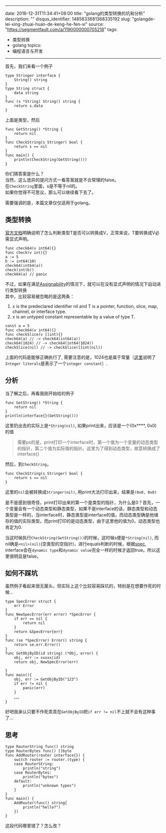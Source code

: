 
---
date: 2016-12-31T11:34:41+08:00
title: "golang的类型转换的坑和分析"
description: ""
disqus_identifier: 1485833681368335192
slug: "golangde-lei-xing-zhuai-huan-de-keng-he-fen-xi"
source: "https://segmentfault.com/a/1190000000705218"
tags: 
- 类型转换 
- golang 
topics:
- 编程语言与开发
---

首先，我们来看一个例子

    type Stringer interface {
        String() string
    }
    type String struct {
        data string
    }
    func (s *String) String() string {
        return s.data
    }

上面是类型，然后

    func GetString() *String {
        return nil
    }
    func CheckString(s Stringer) bool {
        return s == nil
    }
    func main() {
        println(CheckString(GetString()))
    }

你们猜答案是什么？\
当然，这么诡异的提问方式一看答案就是不合常理的false。\
在`CheckString`里面，s是不等于nil的。\
如果你觉得不可思议，那么可以继续看下去了。

需要强调的是，本篇文章仅仅适用于golang。

类型转换
--------

[官方文档](http://golang.org/ref/spec#Conversions)明确说明了怎么判断类型T是否可以转换成V，正常来说，T要转换成V必需显式声明。

    func check64(v int64){}
    func check(v int){}
    a := 5
    b := int64(10)
    check64(int64(a))
    check(int(b))
    check64(a) // panic

不过，如果在满足[Assignability](http://golang.org/ref/spec#Assignability)的情况下，就可以在没有显式声明的情况下自动进行类型转换\
其中，比较容易被忽略的是这两条：

1.  x is the predeclared identifier nil and T is a pointer, function,
    slice, map, channel, or interface type.
2.  x is an untyped constant representable by a value of type T.

<!-- -->

    const a = 5
    func check64(v int64){}
    func checkSlice(v []int){}
    check64(a) // -> check64(int64(a))
    check64(1024) // -> check64(int64(1024))
    checkSlice(nil) // -> checkSlice([]int(nil))

上面的代码是能够正确执行了,
需要注意的是，1024也是属于常量（[这里](http://golang.org/ref/spec#Integer_literals)说明了`Integer literals`是表示了一个`integer constant`）.

分析
----

当了解之后，再看我刚开始给的例子

    func GetString() *String {
        return nil
    }
    println(interface{}(GetString()))

这里扔出去的实际上是`*String(nil)`,
如果print出来，应该是一个(0x\*\*\*\*, 0x0)的值

> 需要ps的是，print打印一个interface时，第一个值为一个变量的动态类型的指针，第二个值为实际值的指针。这里为了得到动态类型，故意转换成了interface{}

然后，到`CheckString`，

    func CheckString(s Stringer) bool {
        return s == nil
    }

这里的`nil`会被转换成`Stringer(nil)`,
用print大法打印出来，结果是`(0x0, 0x0)`

是不是感到很奇怪，print打印出来的第一个是类型的指针，为什么是0？首先，一个变量会有一个动态类型和静态类型，如果不是interface的话，静态类型和动态类型是一样的，当interface时，静态类型是interface的值，而动态类型确是他储存的值的实际类型。而print打印的是动态类型，由于这里他的值为0，动态类型也肯定为0.

当这时候执行`CheckString(GetString())`的时候，这时候s便是`*String(nil)`,
而nil确是`<nil>(nil)`(空类型的空指针)，进行equals判断的时候，根据[spec](http://golang.org/ref/spec#Comparison_operators),
interface会在`dynamic type`和`dynamic value`完全一样的时候才返回true。所以这里很明显是false。

如何不踩坑
----------

虽然例子看起来很无厘头，但实际上这个比较容易踩坑的，特别是在想要作死的时候...

    type SpecError struct {
        err Error
    }
    func NewSpecError(err error) *SpecError {
        if err == nil {
            return nil
        }
        return &SpecError{err}
    }
    func (se *SpecError) Error() string {
        return se.err.Error()
    }
    func GetObjByID(id string) (*Obj, error) {
        obj, err := xxxxx(id)
        return obj, NewSpecError(err)

    }
    func main(){
        obj, err := GetObjByID("123")
        if err != nil {
            panic(err)
        }
        。。。
    }

好吧我承认只要不作死乖乖在`GetObjByID`把`if err != nil`不上就不会有这种事了...

思考
----

    type RouterString func() string
    type RouterBytes func() []byte
    func AddRouter(router interface{}) {
        switch router := router.(type) {
        case RouterString:
            println("string")
        case RouterBytes:
            println("bytes")
        default:
            println("unknown types")
        }
    }
    func main() {
        AddRouter(func() string{
            println("hello?")
        })
    }

这段代码哪里错了？怎么改？

